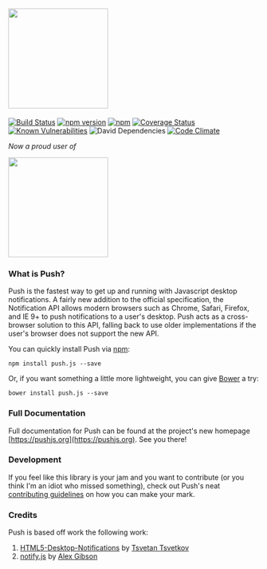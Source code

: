 # [<img src="https://raw.githubusercontent.com/Nickersoft/push.js/master/logo.png" width="200">](http://pushjs.org)

[![Build Status](https://img.shields.io/travis/Nickersoft/push.js.svg)](https://travis-ci.org/Nickersoft/push.js) 
[![npm version](https://img.shields.io/npm/v/push.js.svg)](https://npmjs.com/package/push.js) 
[![npm](https://img.shields.io/npm/dm/push.js.svg)](https://npmjs.com/package/push.js) 
[![Coverage Status](https://img.shields.io/coveralls/Nickersoft/push.js.svg)](https://coveralls.io/github/Nickersoft/push.js?branch=master) 
[![Known Vulnerabilities](https://snyk.io/test/github/nickersoft/push.js/badge.svg)](https://snyk.io/test/github/nickersoft/push.js) 
![David Dependencies](https://img.shields.io/david/Nickersoft/push.js.svg)
[![Code Climate](https://img.shields.io/codeclimate/github/Nickersoft/push.js.svg)](https://codeclimate.com/github/Nickersoft/push.js)

*Now a proud user of*

[<img src="https://raw.githubusercontent.com/Nickersoft/push.js/master/browserstack.png" width="200px" />](https://browserstack.com)

### What is Push? ###

Push is the fastest way to get up and running with Javascript desktop notifications. A fairly new addition to the
official specification, the Notification API allows modern browsers such as Chrome, Safari, Firefox, and IE 9+ to push
notifications to a user's desktop. Push acts as a cross-browser solution to this API, falling back to use  older
implementations if the user's browser does not support the new API.

You can quickly install Push via [npm](http://npmjs.com):

```
npm install push.js --save
```

Or, if you want something a little more lightweight, you can give [Bower](http://bower.io) a try:

```
bower install push.js --save
```

### Full Documentation ###
Full documentation for Push can be found at the project's new homepage [https://pushjs.org](https://pushjs.org).
See you there!

### Development ###

If you feel like this library is your jam and you want to contribute (or you think I'm an idiot who missed something),
check out Push's neat [contributing guidelines](CONTRIBUTING.md) on how you can make your mark.

### Credits ###
Push is based off work the following work:

1. [HTML5-Desktop-Notifications](https://github.com/ttsvetko/HTML5-Desktop-Notifications) by [Tsvetan Tsvetkov](https://github.com/ttsvetko)
2. [notify.js](https://github.com/alexgibson/notify.js) by [Alex Gibson](https://github.com/alexgibson)
